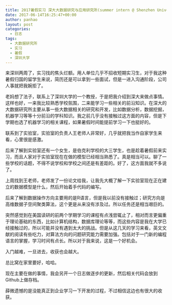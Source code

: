 ```yaml
---
title: 2017暑假实习 深大大数据研究与应用研究所(summer intern @ Shenzhen University)
date: 2017-06-14T16:25:47+00:00
author: panhao
layout: post
categories:
  - 日志
tags:
  - 大数据研究所
  - 实习
  - 暑假
  - 深圳大学
---
```

来深圳两周了，实习找的焦头烂额。用人单位几乎不招收短期实习生，对于我这种暑假归国的留学生来说，简历还是可以拿到一些面试，但是一进入沟通阶段，公司人事就把我婉拒了。

老妈想了法子，联系上了深圳大学的一个教授，于是把我介绍到深大来做点事情。这样也好，一来我比较熟悉学校氛围，二来能学习一些相关的前沿知识。在深大的大数据研究所主要从事一些大数据相关的研究和开发，比如数据分析，数据挖掘，机器学习等等十分前沿的学科知识。我之前几乎没有接触过这方面的内容，但是下学期也选了机器学习的相关课程，如果暑假时间能提前学习一下也挺好的。

联系到了实验室，实验室的负责人王老师人非常好，几乎就把我当作自家学生来看，心里很是感激。

后来了解到实验室还有一个女生，是伯克利学校的大三学生，也是趁着暑假前来实习，而且人家对于实验室现在在做的模型已经相当熟悉了。真是相当可以。聊了一些学校的话题，不得不说学校和学校之间还是有差距的。好了，这方面我就不多说了。

上周找到王老师，老师发了一份论文给我，让我先大概了解一下实验室现在正在建立的数据模型是什么，然后开始着手代码的编写。

后来了解到数据操作方向主要用的是R语言，但是我以前没有接触过；研究方向是高维数据子空间聚类算法，这个更是从来没有涉及过。所以任务还是相当艰巨的。

突然感觉到在美国读研的前两个学期学习的课程有点浅尝辄止了，相对而言更偏重于理论基础的东西，比如计算机结构，数据库理论等等，而这些内容是我在大学已经接触过的，所以可能并没有遇到太大的挑战。但是从这几天的学习来看，英文文献的阅读有些吃力，对算法方向的问题研究能力需要加强。包括对于一门新的编程语言的掌握，学习时间有点长。所以对于我来说，这是一个好机会。

入门越难，一旦进去，收获也会越大。

总比窝在家里要好，哈哈。

现在主要在做的事情，我会另开一个日志做逐步的更新，然后相关代码会放到Github上做存档。

薛微遗憾的是没能真正到企业学习一下开发的过程，不过相信这边也有很大的收获。